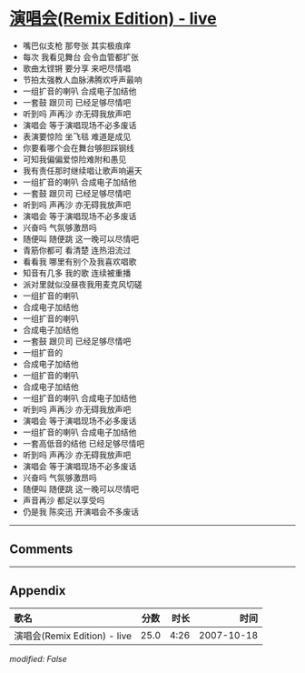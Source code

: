 # [演唱会(Remix Edition) - live](https://music.163.com/song?id=65498)

* 嘴巴似支枪 那夸张 其实极痕痒
* 每次 我看见舞台 会令血管都扩张
* 歌曲太铿锵 要分享 来吧尽情唱
* 节拍太强教人血脉沸腾欢呼声最响
* 一组扩音的喇叭 合成电子加结他
* 一套鼓 跟贝司 已经足够尽情吧
* 听到吗 声再沙 亦无碍我放声吧
* 演唱会 等于演唱现场不必多废话
* 表演要惊险 坐飞毯 难道是成见
* 你要看哪个会在舞台够胆踩钢线
* 可知我偏偏爱惊险难附和愚见
* 我有责任那时继续唱让歌声响遍天
* 一组扩音的喇叭 合成电子加结他
* 一套鼓 跟贝司 已经足够尽情吧
* 听到吗 声再沙 亦无碍我放声吧
* 演唱会 等于演唱现场不必多废话
* 兴奋吗 气氛够激昂吗
* 随便叫 随便跳 这一晚可以尽情吧
* 青筋你都可 看清楚 连热泪流过
* 看看我 哪里有别个及我喜欢唱歌
* 知音有几多 我的歌 连续被重播
* 派对里就似没昼夜我用麦克风切磋
* 一组扩音的喇叭
* 合成电子加结他
* 一组扩音的喇叭
* 合成电子加结他
* 一套鼓 跟贝司 已经足够尽情吧
* 一组扩音的
* 合成电子加结他
* 一组扩音的喇叭
* 合成电子加结他
* 一组扩音的喇叭 合成电子加结他
* 听到吗 声再沙 亦无碍我放声吧
* 演唱会 等于演唱现场不必多废话
* 一组扩音的喇叭 合成电子加结他
* 一套高低音的结他 已经足够尽情吧
* 听到吗 声再沙 亦无碍我放声吧
* 演唱会 等于演唱现场不必多废话
* 兴奋吗 气氛够激昂吗
* 随便叫 随便跳 这一晚可以尽情吧
* 声音再沙 都足以享受吗
* 仍是我 陈奕迅 开演唱会不多废话


---

## Comments


---

## Appendix

|歌名|分数|时长|时间|
|:---|:---:|---:|---:|
|演唱会(Remix Edition) - live|25.0|4:26|2007-10-18

*modified: False*